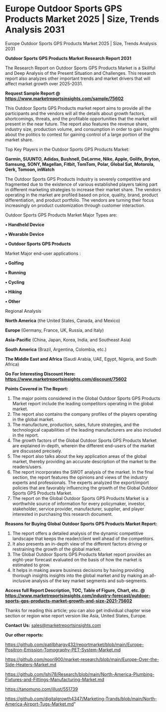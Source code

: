 # Europe Outdoor Sports GPS Products Market 2025 | Size, Trends Analysis 2031
Europe Outdoor Sports GPS Products Market 2025 | Size, Trends Analysis 2031

<strong>Outdoor Sports GPS Products Market Research Report 2031</strong>

The Research Report on Outdoor Sports GPS Products Market is a Skillful and Deep Analysis of the Present Situation and Challenges. This research report also analyzes other important trends and market drivers that will affect market growth over 2025-2031.

<strong>Request Sample Report @ <a href=https://www.marketreportsinsights.com/sample/75602>https://www.marketreportsinsights.com/sample/75602</a></strong>

This Outdoor Sports GPS Products market report aims to provide all the participants and the vendors will all the details about growth factors, shortcomings, threats, and the profitable opportunities that the market will present in the near future. The report also features the revenue share, industry size, production volume, and consumption in order to gain insights about the politics to contest for gaining control of a large portion of the market share.

Top Key Players in the Outdoor Sports GPS Products Market:

<strong>Garmin, SUUNTO, Adidas, Bushnell, DeLorme, Nike, Apple, Golife, Bryton, Samsung, SONY, Magellan, Fitbit, TomTom, Polar, Global Sat, Motorola, Gerk, Tomoon, inWatch</strong>

The Outdoor Sports GPS Products Industry is severely competitive and fragmented due to the existence of various established players taking part in different marketing strategies to increase their market share. The vendors operating in the market are profiled based on price, quality, brand, product differentiation, and product portfolio. The vendors are turning their focus increasingly on product customization through customer interaction.

Outdoor Sports GPS Products Market Major Types are:

<strong>• Handheld Device

• Wearable Device

• Outdoor Sports GPS Products</strong>

Market Major end-user applications :

<strong>• Golfing

• Running

• Cycling

• Hiking

• Other</strong>

Regional Analysis

</u><strong><b>North America</b></strong> (the United States, Canada, and Mexico)

<strong><b>Europe </b></strong>(Germany, France, UK, Russia, and Italy)

<strong><b>Asia-Pacific</b></strong> (China, Japan, Korea, India, and Southeast Asia)

<strong><b>South America</b></strong> (Brazil, Argentina, Colombia, etc.)

<strong><b>The Middle East and Africa</b></strong> (Saudi Arabia, UAE, Egypt, Nigeria, and South Africa)

<strong>Go For Interesting Discount Here: <a href=https://www.marketreportsinsights.com/discount/75602>https://www.marketreportsinsights.com/discount/75602</a></strong>

<strong>Points Covered in The Report:</strong>
<ol>
  <li>The major points considered in the Global Outdoor Sports GPS Products Market report include the leading competitors operating in the global market.</li>
  <li>The report also contains the company profiles of the players operating in the global market.</li>
  <li>The manufacture, production, sales, future strategies, and the technological capabilities of the leading manufacturers are also included in the report.</li>
  <li>The growth factors of the Global Outdoor Sports GPS Products Market are explained in-depth, wherein the different end-users of the market are discussed precisely.</li>
  <li>The report also talks about the key application areas of the global market, thereby providing an accurate description of the market to the readers/users.</li>
  <li>The report incorporates the SWOT analysis of the market. In the final section, the report features the opinions and views of the industry experts and professionals. The experts analyzed the export/import policies that are favorably influencing the growth of the Global Outdoor Sports GPS Products Market.</li>
  <li>The report on the Global Outdoor Sports GPS Products Market is a worthwhile source of information for every policymaker, investor, stakeholder, service provider, manufacturer, supplier, and player interested in purchasing this research document.</li>
</ol>
<strong>Reasons for Buying Global Outdoor Sports GPS Products Market Report:</strong>

<ol>
  <li>The report offers a detailed analysis of the dynamic competitive landscape that keeps the reader/client well ahead of the competitors.</li>
  <li>It also presents an in-depth view of the different factors driving or restraining the growth of the global market.</li>
  <li>The Global Outdoor Sports GPS Products Market report provides an eight-year forecast evaluated on the basis of how the market is estimated to grow.</li>
  <li>It helps in making aware business decisions by having providing thorough insights insights into the global market and by making an all-inclusive analysis of the key market segments and sub-segments.</li>
</ol>
<strong>Access full Report Description, TOC, Table of Figure, Chart, etc. @ <a href=https://www.marketreportsinsights.com/industry-forecast/outdoor-sports-gps-products-market-growth-and-size-2021-75602>https://www.marketreportsinsights.com/industry-forecast/outdoor-sports-gps-products-market-growth-and-size-2021-75602</a></strong>


Thanks for reading this article; you can also get individual chapter wise section or region wise report version like Asia, United States, Europe.

<strong>Contact Us:</strong>
sales@marketreportsinsights.com

<strong>Our other reports:</strong>

<a href=https://github.com/patilbhargv432/reportmarket/blob/main/Europe-Positron-Emission-Tomography-PET-System-Market.md>https://github.com/patilbhargv432/reportmarket/blob/main/Europe-Positron-Emission-Tomography-PET-System-Market.md</a>

<a href=https://github.com/noori900/market-research/blob/main/Europe-Over-the-Side-Heaters-Market.md>https://github.com/noori900/market-research/blob/main/Europe-Over-the-Side-Heaters-Market.md</a>

<a href=https://github.com/Ishi78/Research/blob/main/North-America-Plumbing-Fixtures-and-Fittings-Manufacturing-Market.md>https://github.com/Ishi78/Research/blob/main/North-America-Plumbing-Fixtures-and-Fittings-Manufacturing-Market.md</a>

<a href=https://tanomuno.com/illust/551739>https://tanomuno.com/illust/551739</a>

<a href=https://github.com/digitalgrowth4347/Marketing-Trands/blob/main/North-America-Airport-Tugs-Market.md>https://github.com/digitalgrowth4347/Marketing-Trands/blob/main/North-America-Airport-Tugs-Market.md</a>"
